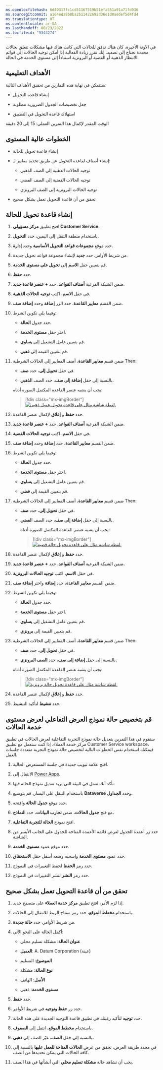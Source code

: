 ```yaml
---
ms.openlocfilehash: 6d49317fc1cd51167519b51efa551a91a71fd036
ms.sourcegitcommit: a164eda8b8ba2b11422692d36e1d0aedef5d4fd4
ms.translationtype: HT
ms.contentlocale: ar-SA
ms.lasthandoff: 08/23/2022
ms.locfileid: "9344274"
---
```

في الآونة الأخيرة، كان هناك تدفق للحالات التي كانت هناك فيها مشكلات تتعلق بحالات محددة تحتاج إلى تصعيد. إنك تقرر زيادة الفعالية إذا أمكن توجيه الحالات إلى قوائم الانتظار الذهبية أو الفضية أو البرونزية استناداً إلى مستوى الخدمة في الحالة.

## <a name="learning-objectives"></a>الأهداف التعليمية

ستتمكن في نهاية هذه التمارين من تحقيق الأهداف التالية:

- إنشاء قاعدة التحويل

- جعل تخصيصات الجدول الضرورية مطلوبة

- استهلاك قاعدة التحويل في التطبيق

الوقت المقدر لإكمال هذا التمرين العملي: 15 إلى 20 دقيقة

## <a name="high-level-steps"></a>‏‫الخطوات عالية المستوى

- إنشاء قاعدة تحويل للحالة

- إنشاء أصناف لقاعدة التحويل عن طريق تحديد معايير لـ:

    - توجيه الحالات الذهبية إلى الصف الذهبي

    - توجيه الحالات الفضية إلى الصف الفضي

    - توجيه الحالات البرونزية إلى الصف البرونزي

-   تحقق من أن قاعدة التحويل تعمل بشكل صحيح

## <a name="create-a-case-routing-rule"></a>إنشاء قاعدة تحويل للحالة

1. افتح تطبيق **مركز مسؤولي Customer Service**.
  
2. باستخدام منطقة التنقل إلى اليمين، حدد **التحويل**.  

3. حدد موقع **مجموعات قواعد التحويل الأساسية** وحدد **إدارة**.
 
4. من شريط الأوامر، حدد **جديد** لإنشاء مجموعة قواعد تحويل جديدة.

5. قم بتعيين حقل **الاسم** إلى **تحويل على مستوى الخدمة**.

6. حدد **حفظ**. 

7. ضمن الشبكة الفرعية **أصناف القواعد**، حدد **+ عنصر قاعدة جديد**.

8. في حقل **الاسم**، اكتب **توجيه الحالات الذهبية**.

9. ضمن القسم **معايير القاعدة**، حدد الزر **إضافة** وحدد **إضافة صف**.

1. وفيما يلي تكوين الشرط:

    - حدد جدول **الحالة**.

    - اختر حقل **مستوى الخدمة**.

    - قم بتعيين عامل التشغيل إلى **يساوي**.

    - قم بتعيين القيمة إلى **ذهبي**.

1.  ضمن قسم **معايير القاعدة**، أضف المعايير إلى الحالات الشرطية Then:

    - في حقل **تحويل إلى**، حدد **صف**.

    - بالنسبة إلى حقل **إضافة إلى صف**، حدد الصف **الذهبي**.

    يجب أن يشبه عنصر القاعدة المكتمل الصورة أدناه:

    > [!div class="mx-imgBorder"]
    > [![لقطة شاشة مثال على قاعدة تحويل عميل ذهبي.](../media/qu-unit7-1.png)](../media/qu-unit7-1.png#lightbox)

1. حدد **حفظ** و **إغلاق** لإكمال عنصر القاعدة.

1. ضمن الشبكة الفرعية **أصناف القواعد**، حدد **+ عنصر قاعدة جديد**.

1. في حقل **الاسم**، اكتب **توجيه الحالات الفضية.**

1. ضمن القسم **معايير القاعدة**، حدد **إضافة** وحدد **إضافة صف**.

1. وفيما يلي تكوين الشرط:

    - حدد جدول **الحالة**.

    - اختر حقل **مستوى الخدمة**.

    - قم بتعيين عامل التشغيل إلى **يساوي**.

    - قم بتعيين القيمة إلى **فضي**.

1. ضمن قسم **معايير القاعدة**، أضف المعايير إلى الحالات الشرطية Then:

    - في حقل **تحويل إلى**، حدد **صف.**

    - بالنسبة إلى حقل **إضافة إلى صف**، حدد الصف **الفضي**.

        يجب أن يشبه عنصر القاعدة المكتمل الصورة أدناه:

        > [!div class="mx-imgBorder"]
        > [![لقطة شاشة مثال على قاعدة تحويل حالة فضية.](../media/qu-unit7-2.png)](../media/qu-unit7-2.png#lightbox)    

1. حدد **حفظ** و **إغلاق** لإكمال عنصر القاعدة.

1. ضمن الشبكة الفرعية **أصناف القواعد**، حدد **+ عنصر قاعدة جديد.**

1. في حقل **الاسم**، اكتب **توجيه الحالات البرونزية.**

1. ضمن القسم **معايير القاعدة**، حدد **إضافة** واختر **إضافة صف.**

1. وفيما يلي تكوين الشرط:

    - حدد جدول **الحالة**.

    - اختر حقل **مستوى الخدمة**.

    - قم بتعيين عامل التشغيل إلى **يساوي.**

    - قم بتعيين القيمة إلى **برونزي.**

20. ضمن قسم **معايير القاعدة**، أضف المعايير إلى الحالات الشرطية Then:

    - في حقل **تحويل إلى**، حدد **صف.**

    - بالنسبة إلى حقل **إضافة إلى صف**، حدد **الصف البرونزي.**

    يجب أن يشبه عنصر القاعدة المكتمل الصورة أدناه:

    > [!div class="mx-imgBorder"]
    > [![لقطة شاشة مثال على قاعدة تحويل حالة برونزية.](../media/qu-unit7-3.png)](../media/qu-unit7-3.png#lightbox)    


1. حدد **حفظ** و **إغلاق** لإكمال عنصر القاعدة.

1. حدد **تنشيط** لتأكيد التنشيط.

## <a name="customize-the-case-for-interactive-display-form-to-display-the-cases-service-level"></a>قم بتخصيص حالة نموذج العرض التفاعلي لعرض مستوى خدمة الحالات

ستقوم في هذا التمرين بتعديل حالة نموذج التجربة التفاعلية لعرض الحالات في تطبيق مركز خدمة العملاء.  إذا كنت ستعمل مع تطبيق Customer Service workspace، فيمكنك استخدام نفس الخطوات التالية لتخصيص حالة نموذج التجربة متعددة جلسات العمل.    

1. افتح علامة تبويب جديدة في جلسة المستعرض الحالية.

1. الانتقال إلى [Power Apps](https://make.preview.powerapps.com/?azure-portal=true).

1. تأكد أنك تعمل في البيئة التي تريد تعديل نموذج الحالة فيها.

1. باستخدام التنقل على اليسار، قم بتوسيع **Dataverse** وحدد **الجداول.**

1. حدد موقع **جدول الحالة** وافتحه.

1. مع فتح **جدول الحالات**، ضمن **تجارب البيانات**، حدد **النماذج.**

1. افتح نموذج **الحالة للتجربة التفاعلية**.

1. حدد زر أعمدة الجدول لعرض قائمة الأعمدة المتاحة للجدول على الجانب الأيسر من الشاشة.

1. حدد موقع عمود **مستوى الخدمة**.

1. حدد عمود **مستوى الخدمة** واسحبه وضعه أسفل حقل **الاستحقاق**.

1. حدد رمز **الحفظ** لحفظ التغييرات في النموذج.

1. حدد رمز **النشر** لنشر التغييرات في النموذج.

## <a name="verify-the-routing-rule-works-properly"></a>تحقق من أن قاعدة التحويل تعمل بشكل صحيح

1. إذا لزم الأمر، افتح تطبيق **مركز خدمة العملاء** على متصفح جديد.

1. باستخدام **مخطط الموقع**، حدد رمز مفتاح الربط للانتقال إلى الحالات.

1. من شريط الأوامر، حدد **حالة جديدة**.

1. أكمل الحالة على النحو الآتي:

    - **عنوان الحالة**: مشكلة تسليم محلي

    - **العميل**: A. Datum Corporation (عينة)

    - **الموضوع**: التسليم

    - **نوع الحالة**: مشكلة

    - **الأصل**: الهاتف

    - **مستوى الخدمة**: ذهبي

1.  حدد **حفظ**.

1.  حدد زر **حفظ وتوجيه** في شريط الأوامر.

1.  حدد **توجيه** لتأكيد رغبتك في تطبيق قاعدة التوجيه الجديدة على هذه الحالة.

1.  باستخدام **مخطط الموقع**، انتقل إلى **الصفوف.**

1.  بالنسبة إلى حقل **الصف**، غيّر الصف إلى **ذهبي.**

1. في محدد طريقة العرض، تحقق من عرض **الحالات المتاحة للعمل عليها** بالنسبة إلى كافة الحالات التي يمكن تحديدها من الصف.

1. يجب أن تشاهد حالة **مشكلة تسليم محلي** التي أنشأتها في هذا الصف.